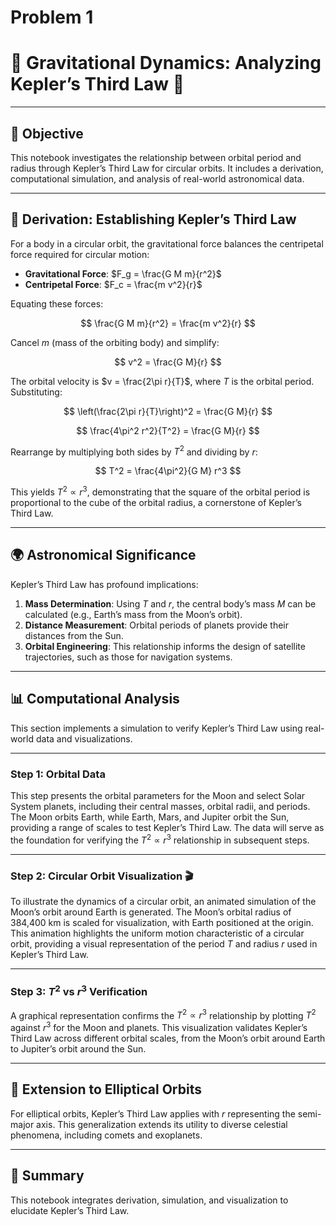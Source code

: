 # Problem 1

# 🌌 Gravitational Dynamics: Analyzing Kepler’s Third Law 🌌

---

## 🎯 Objective

This notebook investigates the relationship between orbital period and radius through Kepler’s Third Law for circular orbits. It includes a derivation, computational simulation, and analysis of real-world astronomical data.

---

## 🚀 Derivation: Establishing Kepler’s Third Law

For a body in a circular orbit, the gravitational force balances the centripetal force required for circular motion:

-   **Gravitational Force**:  $F_g = \frac{G M m}{r^2}$
-   **Centripetal Force**:  $F_c = \frac{m v^2}{r}$

Equating these forces:

$$
\frac{G M m}{r^2} = \frac{m v^2}{r}
$$

Cancel $m$ (mass of the orbiting body) and simplify:

$$
v^2 = \frac{G M}{r}
$$

The orbital velocity is  $v = \frac{2\pi r}{T}$, where  $T$  is the orbital period. Substituting:

$$
\left(\frac{2\pi r}{T}\right)^2 = \frac{G M}{r}
$$

$$
\frac{4\pi^2 r^2}{T^2} = \frac{G M}{r}
$$

Rearrange by multiplying both sides by  $T^2$  and dividing by  $r$:

$$
T^2 = \frac{4\pi^2}{G M} r^3
$$

This yields  $T^2 \propto r^3$, demonstrating that the square of the orbital period is proportional to the cube of the orbital radius, a cornerstone of Kepler’s Third Law.

---

## 🌍 Astronomical Significance

Kepler’s Third Law has profound implications:

1.  **Mass Determination**: Using  $T$  and  $r$, the central body’s mass  $M$  can be calculated (e.g., Earth’s mass from the Moon’s orbit).
2.  **Distance Measurement**: Orbital periods of planets provide their distances from the Sun.
3.  **Orbital Engineering**: This relationship informs the design of satellite trajectories, such as those for navigation systems.

---

## 📊 Computational Analysis

This section implements a simulation to verify Kepler’s Third Law using real-world data and visualizations.

---

### Step 1: Orbital Data

This step presents the orbital parameters for the Moon and select Solar System planets, including their central masses, orbital radii, and periods. The Moon orbits Earth, while Earth, Mars, and Jupiter orbit the Sun, providing a range of scales to test Kepler’s Third Law. The data will serve as the foundation for verifying the  $T^2 \propto r^3$  relationship in subsequent steps.

---

### Step 2: Circular Orbit Visualization 🎬

To illustrate the dynamics of a circular orbit, an animated simulation of the Moon’s orbit around Earth is generated. The Moon’s orbital radius of 384,400 km is scaled for visualization, with Earth positioned at the origin. This animation highlights the uniform motion characteristic of a circular orbit, providing a visual representation of the period  $T$  and radius  $r$  used in Kepler’s Third Law.

---

### Step 3:  $T^2$  vs  $r^3$  Verification

A graphical representation confirms the  $T^2 \propto r^3$  relationship by plotting  $T^2$  against  $r^3$  for the Moon and planets. This visualization validates Kepler’s Third Law across different orbital scales, from the Moon’s orbit around Earth to Jupiter’s orbit around the Sun.

---

## 🌠 Extension to Elliptical Orbits

For elliptical orbits, Kepler’s Third Law applies with  $r$  representing the semi-major axis. This generalization extends its utility to diverse celestial phenomena, including comets and exoplanets.

---

## 🎨 Summary

This notebook integrates derivation, simulation, and visualization to elucidate Kepler’s Third Law.

